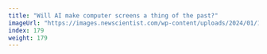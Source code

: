 ```yaml
---
title: "Will AI make computer screens a thing of the past?"
imageUrl: "https://images.newscientist.com/wp-content/uploads/2024/01/12164130/SEI_186914971.jpg?width=788"
index: 179
weight: 179
---
```

